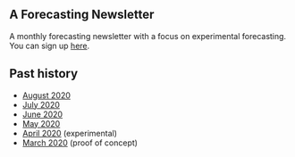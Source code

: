 ## A Forecasting Newsletter

A monthly forecasting newsletter with a focus on experimental forecasting. You can sign up [here](https://mailchi.mp/18fccca46f83/forecastingnewsletter). 

## Past history

- [August 2020](https://nunosempere.github.io/ea/ForecastingNewsletter/August2020)  
- [July 2020](https://nunosempere.github.io/ea/ForecastingNewsletter/July2020)  
- [June 2020](https://nunosempere.github.io/ea/ForecastingNewsletter/June2020)  
- [May 2020](https://nunosempere.github.io/ea/ForecastingNewsletter/May2020)  
- [April 2020](https://nunosempere.github.io/ea/ForecastingNewsletter/April2020) (experimental)  
- [March 2020](https://nunosempere.github.io/ea/ForecastingNewsletter/March2020) (proof of concept)  
